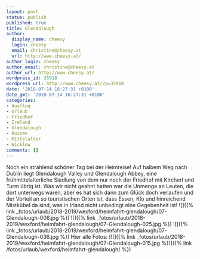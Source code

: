 ```yaml
---
layout: post
status: publish
published: true
title: Glendalough
author:
  display_name: cheesy
  login: cheesy
  email: christine@cheesy.at
  url: http://www.cheesy.at/
author_login: cheesy
author_email: christine@cheesy.at
author_url: http://www.cheesy.at/
wordpress_id: 35918
wordpress_url: http://www.cheesy.at/?p=35918
date: '2018-07-14 18:27:31 +0100'
date_gmt: '2018-07-14 16:27:31 +0100'
categories:
- Ausflug
- Urlaub
- Friedhof
- Ireland
- Glendalough
- Ruinen
- Mittelalter
- Wicklow
comments: []
---
```

Noch ein strahlend schöner Tag bei der Heimreise! Auf halbem Weg nach Dublin liegt Glendalough Valley und Glendalough Abbey, eine frühmittelalterliche Siedlung von dem nur noch der Friedhof mit Kircherl und Turm übrig ist.
Was wir nicht geahnt hatten war die Unmenge an Leuten, die dort unterwegs waren, aber es hat sich dann zum Glück doch verlaufen und der Vorteil an so touristischen Orten ist, dass Essen, Klo und hinreichend Mistkübel da sind, was in Irland nicht unbedingt eine Gegebenheit ist!
![]({% link _fotos/urlaub/2018-2019/wexford/heimfahrt-glendalough/07-Glendalough-006.jpg %})
![]({% link _fotos/urlaub/2018-2019/wexford/heimfahrt-glendalough/07-Glendalough-025.jpg %})
![]({% link _fotos/urlaub/2018-2019/wexford/heimfahrt-glendalough/07-Glendalough-036.jpg %})
Hier alle Fotos:
[![]({% link _fotos/urlaub/2018-2019/wexford/heimfahrt-glendalough/07-Glendalough-015.jpg %})]({% link /fotos/urlaub/wexford/heimfahrt-glendalough/ %})
